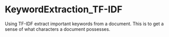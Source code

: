# KeywordExtraction_TF-IDF
Using TF-IDF extract important keywords from a document. This is to get a sense of what characters a document possesses.
